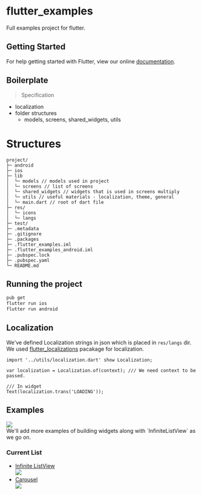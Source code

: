 # flutter_examples

Full examples project for flutter.

## Getting Started

For help getting started with Flutter, view our online
[documentation](https://flutter.io/).

## Boilerplate
> Specification
* localization
* folder structures
  - models, screens, shared_widgets, utils 

# Structures
```text
project/
├─ android
├─ ios
├─ lib
│  └─ models // models used in project
│  └─ screens // list of screens
│  └─ shared_widgets // widgets that is used in screens multiply
│  └─ utils // useful materials - localization, theme, general
│  └─ main.dart // root of dart file
├─ res/
│  └─ icons
│  └─ langs
├─ test/
├─ .metadata
├─ .gitignore
├─ .packages
├─ .flutter_examples.iml
├─ .flutter_examples_android.iml
├─ .pubspec.lock
├─ .pubspec.yaml
└─ README.md
```

## Running the project
```sh
pub get
flutter run ios
flutter run android
```

## Localization
We've defined Localization strings in json which is placed in `res/langs` dir.
We used [flutter_localizations](https://flutter.io/tutorials/internationalization/#setting-up) pacakage for localization.
```
import '../utils/localization.dart' show Localization;

var localization = Localization.of(context); /// We need context to be passed.

/// In widget
Text(localization.trans('LOADING'));
```

## Examples
<img src="https://github.com/flutterdart/flutter_examples/blob/master/doc/index.gif"/>
<br/>We'll add more examples of building widgets along with `InfiniteListView` as we go on.

### Current List
* [Infinite ListView](https://github.com/flutterdart/flutter_examples/blob/master/lib/examples/infinite_list_ex.dart)
  <br/><img src="https://github.com/flutterdart/flutter_examples/blob/master/doc/infinite_list.gif"/>
* [Carousel](https://github.com/flutterdart/flutter_examples/blob/master/lib/examples/carousel_ex.dart)
  <br/><img src="https://github.com/flutterdart/flutter_examples/blob/master/doc/carousel.gif"/>